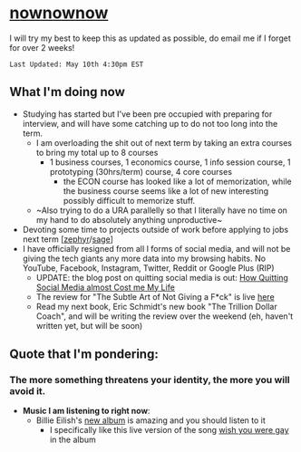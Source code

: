 # [nownownow](https://nownownow.com/about)

I will try my best to keep this as updated as possible, do email me if I forget for over 2 weeks!

`Last Updated: May 10th 4:30pm EST`

## What I'm doing now
- Studying has started but I've been pre occupied with preparing for interview, and will have some catching up to do not too long into the term.
  - I am overloading the shit out of next term by taking an extra courses to bring my total up to 8 courses
    - 1 business courses, 1 economics course,  1 info session course, 1 prototyping (30hrs/term) course, 4 core courses
      -  the ECON course has looked like a lot of memorization, while the business course seems like a lot of new interesting possibly difficult to memorize stuff.
  - ~Also trying to do a URA parallelly so that I literally have no time on my hand to do absolutely anything unproductive~
- Devoting some time to projects outside of work before applying to jobs next term [[zephyr](https://github.com/arora-aditya/zephyr)/[sage](http://thesage.co/)]
- I have officially resigned from alI l forms of social media, and will not be giving the tech giants any more data into my browsing habits. No YouTube, Facebook, Instagram, Twitter, Reddit or Google Plus (RIP)
  - UPDATE: the blog post on quitting social media is out: [How Quitting Social Media almost Cost me My Life](https://arora-aditya.com/blogs/social-media/)
  - The review for "The Subtle Art of Not Giving a F*ck" is live [here](https://books.arora-aditya.com/subtle-art/)
  - Read my next book, Eric Schmidt's new book "The Trillion Dollar Coach", and will be writing the review over the weekend (eh, haven't written yet, but will be soon)

## Quote that I'm pondering:
### The more something threatens your identity, the more you will avoid it.

- **Music I am listening to right now**:
  - Billie Eilish's [new album](https://open.spotify.com/user/spotify/playlist/37i9dQZF1DXcf5pLcPbTwK?si=4jwUwWkDRPOMMnjX8aTUYg) is amazing and you should listen to it
    - I specifically like this live version of the song [wish you were gay](https://open.spotify.com/episode/4HzUA4uLQZGi6hbrWd07uj?context=spotify%3Auser%3Aspotify%3Aplaylist%3A37i9dQZF1DXcf5pLcPbTwK&si=Dcq67wK6QHCJkaQ5wOPk2w) in the album
